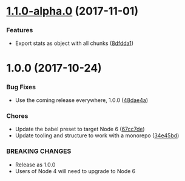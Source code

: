 <a name="1.1.0-alpha.0"></a>
# [1.1.0-alpha.0](https://github.com/rocjs/roc-extensions/tree/master/packages/roc-package-webpack-dev/compare/v1.0.0...v1.1.0-alpha.0) (2017-11-01)


### Features

* Export stats as object with all chunks ([8dfdda1](https://github.com/rocjs/roc-extensions/tree/master/packages/roc-package-webpack-dev/commit/8dfdda1))



<a name="1.0.0"></a>
# 1.0.0 (2017-10-24)


### Bug Fixes

* Use the coming release everywhere, 1.0.0 ([48dae4a](https://github.com/rocjs/roc-extensions/tree/master/packages/roc-package-webpack-dev/commit/48dae4a))


### Chores

* Update the babel preset to target Node 6 ([67cc7de](https://github.com/rocjs/roc-extensions/tree/master/packages/roc-package-webpack-dev/commit/67cc7de))
* Update tooling and structure to work with a monorepo ([34e45bd](https://github.com/rocjs/roc-extensions/tree/master/packages/roc-package-webpack-dev/commit/34e45bd))


### BREAKING CHANGES

* Release as 1.0.0
* Users of Node 4 will need to upgrade to Node 6



